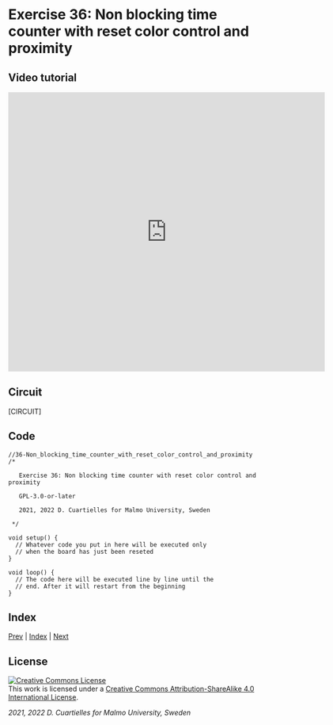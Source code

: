 # Exercise 36: Non blocking time counter with reset color control and proximity

## Video tutorial

<iframe src="https://player.vimeo.com/video/529128095?h=312ef42e86" width="640" height="564" frameborder="0" allow="autoplay; fullscreen" allowfullscreen></iframe>

## Circuit

[CIRCUIT]

## Code

```c_cpp
//36-Non_blocking_time_counter_with_reset_color_control_and_proximity
/*

   Exercise 36: Non blocking time counter with reset color control and proximity

   GPL-3.0-or-later

   2021, 2022 D. Cuartielles for Malmo University, Sweden

 */

void setup() {
  // Whatever code you put in here will be executed only 
  // when the board has just been reseted
}

void loop() {
  // The code here will be executed line by line until the 
  // end. After it will restart from the beginning
}
```

## Index

[Prev](../35-Non_blocking_time_counter_with_reset_and_color_control/35-Non_blocking_time_counter_with_reset_and_color_control.md) |  [Index](../course_index.md) |  [Next](../37-State_machine/37-State_machine.md)

## License

<a rel="license" href="http://creativecommons.org/licenses/by-sa/4.0/"><img alt="Creative Commons License" style="border-width:0" src="https://i.creativecommons.org/l/by-sa/4.0/80x15.png" /></a><br />This work is licensed under a <a rel="license" href="http://creativecommons.org/licenses/by-sa/4.0/">Creative Commons Attribution-ShareAlike 4.0 International License</a>.

*2021, 2022 D. Cuartielles for Malmo University, Sweden*
